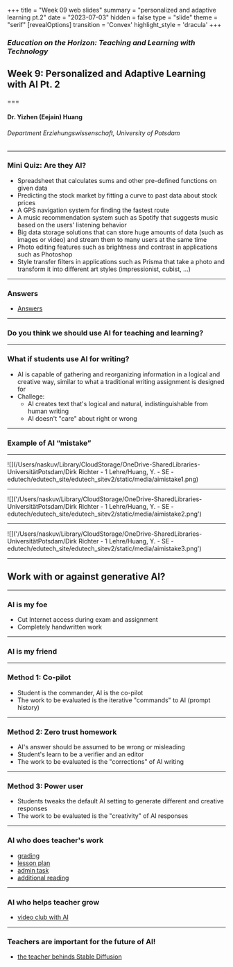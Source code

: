 +++
title = "Week 09 web slides"
summary = "personalized and adaptive learning pt.2"
date = "2023-07-03"
hidden = false
type = "slide"
theme = "serif"
[revealOptions]
transition = 'Convex'
highlight_style = 'dracula'
+++

### *Education on the Horizon: Teaching and Learning with Technology*
## Week 9: Personalized and Adaptive Learning with AI Pt. 2
===
#### Dr. Yizhen (Eejain) Huang
###### Department Erziehungswissenschaft, University of Potsdam

---
###  Mini Quiz: Are they AI?
- Spreadsheet that calculates sums and other pre-defined functions on given data
- Predicting the stock market by fitting a curve to past data about stock prices
- A GPS navigation system for finding the fastest route
- A music recommendation system such as Spotify that suggests music based on the users' listening behavior
- Big data storage solutions that can store huge amounts of data (such as images or video) and stream them to many users at the same time
- Photo editing features such as brightness and contrast in applications such as Photoshop
- Style transfer filters in applications such as Prisma that take a photo and transform it into different art styles (impressionist, cubist, ...)

---
###  Answers
- [Answers](https://course.elementsofai.com/1/1)

---
###  Do you think we should use AI for teaching and learning?

---
###  What if students use AI for writing?
- AI is capable of gathering and reorganizing information in a logical and creative way, similar to what a traditional writing assignment is designed for
- Challege: 
    - AI creates text that's logical and natural, indistinguishable from human writing
    - AI doesn't "care" about right or wrong

---
###  Example of AI “mistake”

---
![](/Users/naskuv/Library/CloudStorage/OneDrive-SharedLibraries-UniversitätPotsdam/Dirk Richter - 1 Lehre/Huang, Y. - SE - edutech/edutech_site/edutech_sitev2/static/media/aimistake1.png)

---
![]('/Users/naskuv/Library/CloudStorage/OneDrive-SharedLibraries-UniversitätPotsdam/Dirk Richter - 1 Lehre/Huang, Y. - SE - edutech/edutech_site/edutech_sitev2/static/media/aimistake2.png')  

---
![]('/Users/naskuv/Library/CloudStorage/OneDrive-SharedLibraries-UniversitätPotsdam/Dirk Richter - 1 Lehre/Huang, Y. - SE - edutech/edutech_site/edutech_sitev2/static/media/aimistake3.png')  


---
##  Work with or against generative AI?

---
###  AI is my foe
- Cut Internet access during exam and assignment
- Completely handwritten work 

---
###  AI is my friend

---
###  Method 1: Co-pilot
- Student is the commander, AI is the co-pilot
- The work to be evaluated is the iterative "commands" to AI (prompt history)

---
###  Method 2: Zero trust homework
- AI's answer should be assumed to be wrong or misleading
- Student's learn to be a verifier and an editor
- The work to be evaluated is the "corrections" of AI writing

---
###  Method 3: Power user
- Students tweaks the default AI setting to generate different and creative responses
- The work to be evaluated is the "creativity" of AI responses

---
### AI who does teacher's work 
- [grading](https://gradingly.com/)
- [lesson plan](https://chat.openai.com/share/05cac713-f012-4cfd-882a-7b58a03f4113)
- [admin task](https://support.khanacademy.org/hc/en-us/community/posts/13992414612877-Introducing-Khanmigo)
- [additional reading](https://www.washingtonpost.com/technology/2023/04/03/chatgpt-khanmigo-tutor-silicon-valley/)

---
### AI who helps teacher grow
- [video club with AI](https://www.edthena.com/)

---
### Teachers are important for the future of AI!
- [the teacher behinds Stable Diffusion](https://www.bloomberg.com/news/features/2023-04-24/a-high-school-teacher-s-free-image-database-powers-ai-unicorns?leadSource=uverify+wall)
